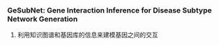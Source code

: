 ### GeSubNet: Gene Interaction Inference for Disease Subtype Network Generation
1. 利用知识图谱和基因库的信息来建模基因之间的交互
